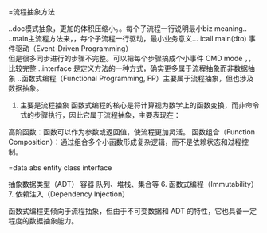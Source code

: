 


=流程抽象方法

..doc模式抽象，更加的体积压缩小。。每个子流程一行说明最小biz meaning..
..main主流程方法来，，每个子流程一行驱动，最小业务意义... icall  main(dto)
事件驱动（Event-Driven Programming）  
但是很多同步进行的步骤不完整。可以把每个步骤搞成个小事件
CMD mode  ，，比较完整
..interface 是定义方法的一种方式，确实更多属于流程抽象而非数据抽象
..函数式编程（Functional Programming, FP）主要属于流程抽象，但也涉及数据抽象。



1. 主要是流程抽象
   函数式编程的核心是将计算视为数学上的函数变换，而非命令式的步骤执行，因此它属于流程抽象，主要表现在：

高阶函数：函数可以作为参数或返回值，使流程更加灵活。
函数组合（Function Composition）：通过组合多个小函数形成复杂逻辑，而不是依赖状态和过程控制。



=data abs
entity class
interface

抽象数据类型（ADT） 容器  队列、堆栈、集合等
6. 函数式编程（Immutability）
7. 依赖注入（Dependency Injection）




函数式编程更倾向于流程抽象，但由于不可变数据和 ADT 的特性，它也具备一定程度的数据抽象能力。